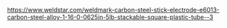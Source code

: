 https://www.weldstar.com/weldmark-carbon-steel-stick-electrode-e6013-carbon-steel-alloy-1-16-0-0625in-5lb-stackable-square-plastic-tube--3
